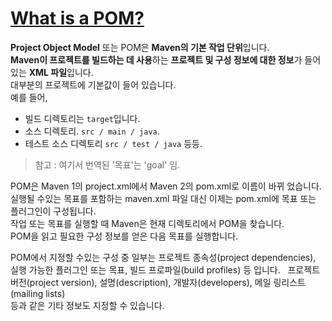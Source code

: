 # [What is a POM?](https://maven.apache.org/guides/introduction/introduction-to-the-pom.html#What_is_a_POM)

**Project Object Model** 또는 POM은 **Maven의 기본 작업 단위**입니다.  
**Maven이 프로젝트를 빌드하는 데 사용**하는 **프로젝트 및 구성 정보에 대한 정보**가 들어있는 **XML 파일**입니다.  
대부분의 프로젝트에 기본값이 들어 있습니다.  
예를 들어,  
* 빌드 디렉토리는 `target`입니다.  
* 소스 디렉토리. `src / main / java`.  
* 테스트 소스 디렉토리 `src / test / java` 등등.  

> 참고 : 여기서 번역된 '목표'는 'goal' 임.


POM은 Maven 1의 project.xml에서 Maven 2의 pom.xml로 이름이 바뀌 었습니다.  
실행될 수있는 목표를 포함하는 maven.xml 파일 대신 이제는 pom.xml에 목표 또는 플러그인이 구성됩니다.  
작업 또는 목표를 실행할 때 Maven은 현재 디렉토리에서 POM을 찾습니다.  
POM을 읽고 필요한 구성 정보를 얻은 다음 목표를 실행합니다.  


POM에서 지정할 수있는 구성 중 일부는 프로젝트 종속성(project dependencies),  
실행 가능한 플러그인 또는 목표, 빌드 프로파일(build profiles) 등 입니다.  
프로젝트 버전(project version), 설명(description), 개발자(developers), 메일 링리스트(mailing lists)  
등과 같은 기타 정보도 지정할 수 있습니다.  
